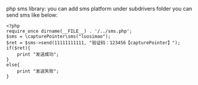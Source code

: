 php sms library:
you can add sms platform under subdrivers folder
you can send sms like below:

	<?php
	require_once dirname(__FILE__) . '/../sms.php';
	$sms = \capturePointer\sms("luosimao");
	$ret = $sms->send(11111111111, "验证码：123456【capturePointer】");
	if($ret){
		print "发送成功";
	}
	else{
		print "发送失败";
	}
